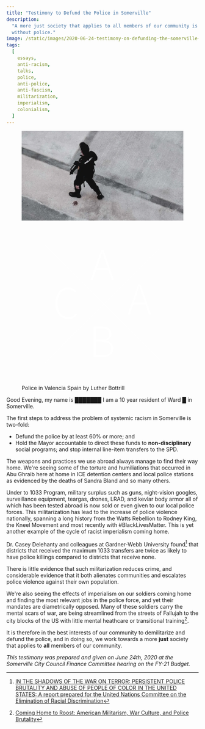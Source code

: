 ```yaml
---
title: "Testimony to Defund the Police in Somerville"
description:
  "A more just society that applies to all members of our community is one
  without police."
image: /static/images/2020-06-24-testimony-on-defunding-the-somerville-police.webp
tags:
  [
    essays,
    anti-racism,
    talks,
    police,
    anti-police,
    anti-fascism,
    militarization,
    imperialism,
    colonialism,
  ]
---
```


<figure>
  <img src="/static/images/2020-06-24-testimony-on-defunding-the-somerville-police.webp" alt="Police in Valencia Spain by Luther Bottrill" title="Police in Valencia Spain by Luther Bottrill" />
  <svg viewBox="0 0 672 672" fill="none" stroke-linecap="square" stroke-miterlimit="10" xmlns="http://www.w3.org/2000/svg" style={{marginTop: '-65%', width: '70%'}}>
  <g clip-path="url(#a)">
    <path stroke="#fff" stroke-linejoin="round" stroke-linecap="butt" d="M96 95l480 480"></path>
    <path fill="none" d="M576 107L97 586"></path>
    <path stroke="#fff" stroke-linejoin="round" stroke-linecap="butt" d="M576 107L97 586"></path>
    <path fill="none" d="M248 50h174v217H248z"></path>
    <path fill="#fff" d="M321 169l-8 24h45l-8-24-8-22-6-22h-1l-7 22-7 22zm-35 74l45-126h9l44 126h-9l-15-43h-50l-15 43h-9z"></path>
    <path fill="none" d="M97 209h174v217H97z"></path>
    <path fill="#fff" d="M193 404q-11 0-21-4-10-5-17-13-7-9-11-21t-4-27q0-15 4-27 4-13 11-21 7-9 17-13 10-5 23-5 11 0 19 5t13 11l-5 5-12-9q-7-4-15-4-11 0-19 4-9 4-14 12-6 7-9 18-4 10-4 24 0 13 4 24 3 10 9 18 5 7 14 11 8 4 18 4t17-3q8-4 15-12l5 5q-7 9-16 14-9 4-22 4z"></path>
    <path fill="none" d="M402 193h174v217H402z"></path>
    <path fill="#fff" d="M475 312l-8 23h45l-8-23-8-22-6-22h-1l-7 22-7 22zm-35 74l45-126h9l44 126h-9l-15-43h-50l-15 43h-9z"></path>
    <path fill="none" d="M248 369h174v217H248z"></path>
    <path fill="#fff" d="M299 562V436h33q19 0 30 7t11 23q0 10-6 18-5 7-16 10v1q14 2 22 10 8 7 8 20 0 19-13 28-12 9-34 9h-35zm9-71h20q19 0 28-6 8-6 8-18 0-13-8-18-9-6-27-6h-21v48zm0 64h24q19 0 30-7 10-7 10-23 0-13-10-20-11-6-30-6h-24v56z"></path>
  </g>
  </svg>
  <figcaption>Police in Valencia Spain by Luther Bottrill</figcaption>
</figure>

Good Evening, my name is ███████ I am a 10 year resident of Ward █ in
Somerville.

The first steps to address the problem of systemic racism in Somerville is
two-fold:

- Defund the police by at least 60% or more; and
- Hold the Mayor accountable to direct these funds to **non-disciplinary**
  social programs; and stop internal line-item transfers to the SPD.

The weapons and practices we use abroad always manage to find their way home.
We're seeing some of the torture and humiliations that occurred in Abu Ghraib
here at home in ICE detention centers and local police stations as evidenced by
the deaths of Sandra Bland and so many others.

Under to 1033 Program, military surplus such as guns, night-vision googles,
surveillance equipment, teargas, drones, LRAD, and kevlar body armor all of
which has been tested abroad is now sold or even given to our local police
forces. This militarization has lead to the increase of police violence
nationally, spanning a long history from the Watts Rebellion to Rodney King, the
Kneel Movement and most recently with #BlackLivesMatter. This is yet another
example of the cycle of racist imperialism coming home.

Dr. Casey Delehanty and colleagues at Gardner-Webb University found[^1]
that districts that received the maximum 1033 transfers are twice as likely to
have police killings compared to districts that receive none.

There is little evidence that such militarization reduces crime, and
considerable evidence that it both alienates communities and escalates police
violence against their own population.

We're also seeing the effects of imperialism on our soldiers coming home and
finding the most relevant jobs in the police force, and yet their mandates are
diametrically opposed. Many of these soldiers carry the mental scars of war, are
being streamlined from the streets of Fallujah to the city blocks of the US with
little mental heathcare or transitional training[^2].

It is therefore in the best interests of our community to demilitarize and
defund the police, and in doing so, we work towards a more **just** society that
applies to **all** members of our community.

<aside>
  <em>This testimony was prepared and given on June 24th, 2020 at the Somerville
  City Council Finance Committee hearing on the FY-21 Budget.</em>
</aside>

[^1]: [IN THE SHADOWS OF THE WAR ON TERROR: PERSISTENT POLICE BRUTALITY AND ABUSE OF PEOPLE OF COLOR IN THE UNITED STATES: A report prepared for the United Nations Committee on the Elimination of Racial Discrimination](https://www2.ohchr.org/english/bodies/cerd/docs/ngos/usa/USHRN15.pdf)
[^2]: [Coming Home to Roost: American Militarism, War Culture, and Police Brutality](https://dissidentvoice.org/2014/02/coming-home-to-roost/)
